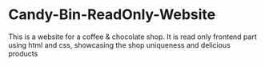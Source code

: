# Candy-Bin-ReadOnly-Website
This is a website for a coffee & chocolate shop.
It is read only frontend part using html and css, showcasing the shop uniqueness and delicious products
